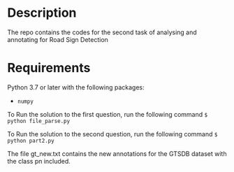 # Description

The repo contains the codes for the second task of analysing and annotating for Road Sign Detection

# Requirements

Python 3.7 or later with the following packages:

- `numpy`

To Run the solution to the first question, run the following command
`$ python file_parse.py`

To Run the solution to the second question, run the following command
`$ python part2.py`

The file gt_new.txt contains the new annotations for the GTSDB dataset with the class pn included.
